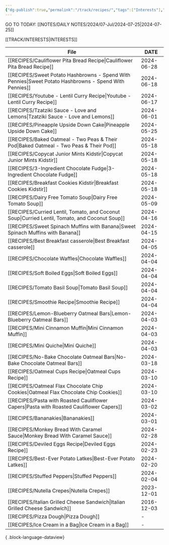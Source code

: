 ```yaml
---
{"dg-publish":true,"permalink":"/track/recipes/","tags":["Interests"],"created":"2024-02-25T15:55:00","updated":"2024-02-25 15:59"}
---
```


GO TO TODAY: [[NOTES/DAILY NOTES/2024/07-Jul/2024-07-25\|2024-07-25]]


[[TRACK/INTERESTS\|INTERESTS]]

| File                                                                                                      | DATE       |
| --------------------------------------------------------------------------------------------------------- | ---------- |
| [[RECIPES/Cauliflower Pita Bread Recipe\|Cauliflower Pita Bread Recipe]]                               | 2024-06-28 |
| [[RECIPES/Sweet Potato Hashbrowns - Spend With Pennies\|Sweet Potato Hashbrowns - Spend With Pennies]] | 2024-06-18 |
| [[RECIPES/Youtube - Lentil Curry Recipe\|Youtube - Lentil Curry Recipe]]                               | 2024-06-17 |
| [[RECIPES/Tzatziki Sauce - Love and Lemons\|Tzatziki Sauce - Love and Lemons]]                         | 2024-06-01 |
| [[RECIPES/Pineapple Upside Down Cake\|Pineapple Upside Down Cake]]                                     | 2024-05-25 |
| [[RECIPES/Baked Oatmeal - Two Peas & Their Pod\|Baked Oatmeal - Two Peas & Their Pod]]                 | 2024-05-18 |
| [[RECIPES/Copycat Junior Mints  Kidstir\|Copycat Junior Mints  Kidstir]]                               | 2024-05-18 |
| [[RECIPES/3-Ingredient Chocolate Fudge\|3-Ingredient Chocolate Fudge]]                                 | 2024-05-18 |
| [[RECIPES/Breakfast Cookies  Kidstir\|Breakfast Cookies  Kidstir]]                                     | 2024-05-18 |
| [[RECIPES/Dairy Free Tomato Soup\|Dairy Free Tomato Soup]]                                             | 2024-05-09 |
| [[RECIPES/Curried Lentil, Tomato, and Coconut Soup\|Curried Lentil, Tomato, and Coconut Soup]]         | 2024-04-16 |
| [[RECIPES/Sweet Spinach Muffins with Banana\|Sweet Spinach Muffins with Banana]]                       | 2024-04-15 |
| [[RECIPES/Best Breakfast casserole\|Best Breakfast casserole]]                                         | 2024-04-05 |
| [[RECIPES/Chocolate Waffles\|Chocolate Waffles]]                                                       | 2024-04-04 |
| [[RECIPES/Soft Boiled Eggs\|Soft Boiled Eggs]]                                                         | 2024-04-04 |
| [[RECIPES/Tomato Basil Soup\|Tomato Basil Soup]]                                                       | 2024-04-04 |
| [[RECIPES/Smoothie Recipe\|Smoothie Recipe]]                                                           | 2024-04-04 |
| [[RECIPES/Lemon-Blueberry Oatmeal Bars\|Lemon-Blueberry Oatmeal Bars]]                                 | 2024-04-03 |
| [[RECIPES/Mini Cinnamon Muffin\|Mini Cinnamon Muffin]]                                                 | 2024-04-03 |
| [[RECIPES/Mini Quiche\|Mini Quiche]]                                                                   | 2024-04-03 |
| [[RECIPES/No-Bake Chocolate Oatmeal Bars\|No-Bake Chocolate Oatmeal Bars]]                             | 2024-03-18 |
| [[RECIPES/Oatmeal Cups Recipe\|Oatmeal Cups Recipe]]                                                   | 2024-03-10 |
| [[RECIPES/Oatmeal Flax Chocolate Chip Cookies\|Oatmeal Flax Chocolate Chip Cookies]]                   | 2024-03-10 |
| [[RECIPES/Pasta with Roasted Cauliflower Capers\|Pasta with Roasted Cauliflower Capers]]               | 2024-03-02 |
| [[RECIPES/Bananakies\|Bananakies]]                                                                     | 2024-03-01 |
| [[RECIPES/Monkey Bread With Caramel Sauce\|Monkey Bread With Caramel Sauce]]                           | 2024-02-28 |
| [[RECIPES/Deviled Eggs Recipe\|Deviled Eggs Recipe]]                                                   | 2024-02-23 |
| [[RECIPES/Best-Ever Potato Latkes\|Best-Ever Potato Latkes]]                                           | 2024-02-20 |
| [[RECIPES/Stuffed Peppers\|Stuffed Peppers]]                                                           | 2024-02-04 |
| [[RECIPES/Nutella Crepes\|Nutella Crepes]]                                                             | 2023-12-01 |
| [[RECIPES/Italian Grilled Cheese Sandwich\|Italian Grilled Cheese Sandwich]]                           | 2016-12-03 |
| [[RECIPES/Pizza Dough\|Pizza Dough]]                                                                   | \-         |
| [[RECIPES/Ice Cream in a Bag\|Ice Cream in a Bag]]                                                     | \-         |

{ .block-language-dataview}


